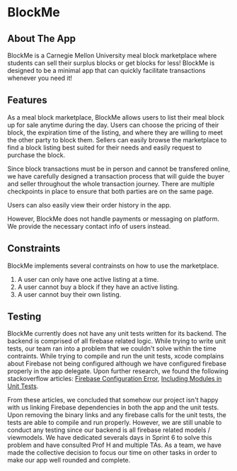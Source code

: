 # BlockMe
## About The App
BlockMe is a Carnegie Mellon University meal block marketplace where students can sell their surplus blocks or get blocks for less! BlockMe is designed to be a minimal app that can quickly facilitate transactions whenever you need it!

## Features
As a meal block marketplace, BlockMe allows users to list their meal block up for sale anytime during the day. Users can choose the pricing of their block, the expiration time of the listing, and where they are willing to meet the other party to block them. Sellers can easily browse the marketplace to find a block listing best suited for their needs and easily request to purchase the block. 

Since block transactions must be in person and cannot be transfered online, we have carefully designed a transaction process that will guide the buyer and seller throughout the whole transaction journey. There are multiple checkpoints in place to ensure that both parties are on the same page. 

Users can also easily view their order history in the app.

However, BlockMe does not handle payments or messaging on platform. We provide the necessary contact info of users instead. 

## Constraints
BlockMe implements several contrainsts on how to use the marketplace.
1. A user can only have one active listing at a time. 
2. A user cannot buy a block if they have an active listing.
3. A user cannot buy their own listing.

## Testing
BlockMe currently does not have any unit tests written for its backend. The backend is comprised of all firebase related logic. While trying to write unit tests, our team ran into a problem that we couldn't solve within the time contraints. While trying to compile and run the unit tests, xcode complains about Firebase not being configured although we have configured firebase properly in the app delegate. Upon further research, we found the following stackoverflow articles: [Firebase Configuration Error](https://stackoverflow.com/questions/60753233/the-default-firebaseapp-instance-must-be-configured-before-the-defaultfirebaseap), [Including Modules in Unit Tests](https://stackoverflow.com/questions/58125428/missing-required-module-xyz-on-unit-tests-when-using-swift-package-manager).

From these articles, we concluded that somehow our project isn't happy with us linking Firebase dependencies in both the app and the unit tests. Upon removing the binary links and any firebase calls for the unit tests, the tests are able to compile and run properly. However, we are still unable to conduct any testing since our backend is all firebase related models / viewmodels. We have dedicated severals days in Sprint 6 to solve this problem and have consulted Prof H and multiple TAs. As a team, we have made the collective decision to focus our time on other tasks in order to make our app well rounded and complete.

